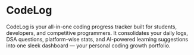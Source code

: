 # CodeLog
CodeLog is your all-in-one coding progress tracker built for students, developers, and competitive programmers. It consolidates your daily logs, DSA questions, platform-wise stats, and AI-powered learning suggestions into one sleek dashboard — your personal coding growth portfolio.
